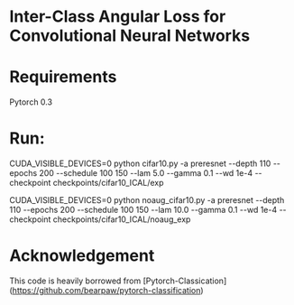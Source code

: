 # Inter-Class Angular Loss for Convolutional Neural Networks

# Requirements 
Pytorch 0.3


# Run:
CUDA_VISIBLE_DEVICES=0 python cifar10.py -a preresnet --depth 110 --epochs 200 --schedule 100 150 --lam 5.0 --gamma 0.1 --wd 1e-4 --checkpoint checkpoints/cifar10_ICAL/exp

CUDA_VISIBLE_DEVICES=0 python noaug_cifar10.py -a preresnet --depth 110 --epochs 200 --schedule 100 150 --lam 10.0 --gamma 0.1 --wd 1e-4 --checkpoint checkpoints/cifar10_ICAL/noaug_exp


# Acknowledgement
This code is heavily borrowed from [Pytorch-Classication] (https://github.com/bearpaw/pytorch-classification)

